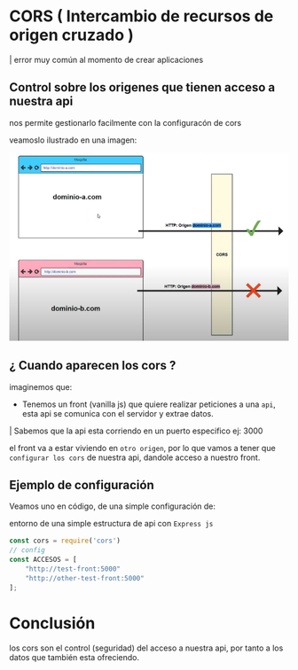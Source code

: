 # CORS ( Intercambio de recursos de origen cruzado )

| error muy común al momento de crear aplicaciones

## Control sobre los origenes que tienen acceso a nuestra api

nos permite gestionarlo facilmente con la configuracón de cors

veamoslo ilustrado en una imagen:

<img src="./cors-img.png">

## ¿ Cuando aparecen los cors ?

imaginemos que:

- Tenemos un front (vanilla js) que quiere realizar peticiones a una `api`, esta api se comunica con el servidor y extrae datos.

| Sabemos que la api esta corriendo en un puerto especifico ej: 3000

el front va a estar viviendo en `otro origen`, por lo que vamos a tener que `configurar los cors` de nuestra api, dandole acceso a nuestro front.

## Ejemplo de configuración

Veamos uno en código, de una simple configuración de:

entorno de una simple estructura de api con `Express js`

```javascript
const cors = require('cors')
// config
const ACCESOS = [
	"http://test-front:5000"
	"http://other-test-front:5000"
];

```

# Conclusión

los cors son el control (seguridad) del acceso a nuestra api, por tanto a los datos que también esta ofreciendo.
